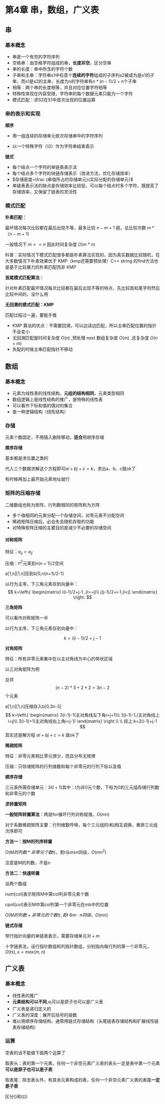 # 第4章 串，数组，广义表

## 串

### 基本概念

* 串是一个有穷的字符序列
* 空格串：由空格字符组成的串，**长度非空**，区分空串
* 串的长度：串中所含的字符个数
* 子串和主串：字符串s1中任意个**连续的字符**组成的子序列s2被成为是s1的子串，而s1是s2的主串，长度为n的字符串有$n*(n-1)/2+n$个子串
* 相等：两个串的长度相等，并且对应位置字符相等
* 特殊性体现在内容受限，字符串的每个数据元素只能为一个字符
* 模式匹配：求S2在S1中首次出现的位置运算

### 串的表示和实现

**顺序**

* 用一组连续的存储单元依次存储串中的字符序列

* 以一个特殊字符（\0）作为字符串结束表示

**链式**

* 每个结点一个字符的单链表表示法
* 每个结点多个字符的块链存储表示（改进方法，优化存储效率）
* $存储密度=\frac {串值所占的存储单元}{实际分配的存储单元}$
* 单链表表示法的缺点是存储效率比较低，可以每个结点村多个字符，既提高了存储效率，又保留了链表的灵活性



### **模式匹配**

**朴素匹配：**

最坏情况每次比较都在最后出现不等，最多比较 $n-m+1$ 趟，总比较次数 $m*（n-m+1)$

一般情况下 $m<<n$ 因此时间复杂度 $O(m*n)$



科普：实际情况下模式匹配很多都是朴素算法实现的，因为真实数据比较随机，在大多数情况下朴素效果优于 KMP（kmp还需要预处理）C++ string 的find方法也是基于比较暴力的朴素匹配而非 KMP



**首尾模式匹配算法：**

针对朴素匹配最坏情况每次比较都在最后出现不等的特点，先比较首和尾字符然后比较中间的，没什么用



**无回溯的模式匹配：KMP**

匹配过程过一遍，要能手推

* KMP 算法的优点：不需要回溯，可以边读边匹配，所以主串匹配位置的指针不会变小
* 无回溯匹配是时间复杂度 $O(n)$ ,预处理 next 数组复杂度 $O(m)$  ,总复杂度 $O(n+m)$
* 失配的时候主串匹配指针不移动

## 数组

### 基本概念

* 元素为线性表的线性结构，**元组的结构相同**，元素类型相同
* 数组逻辑上是线性结构的推广，是特殊的线性表
* 可以看作下标和值的偶对的集合
* 是一种逻辑结构（线性结构）

### 存储

元素个数固定，不用插入删除移动，**适合**用顺序存储

**顺序存储**

基本都是求位置之类的

代入三个数据求解这个方程即可$ai+bj+c=k$，求出a、b、c就ok了

有时候再加上最开始元素地址就行

### 矩阵的压缩存储

二维数组也称为矩阵，行列数相同的矩阵称为方阵

* 多个值相同的元素分配一个存储空间，对零元素不分配空间
* 稀疏矩阵压缩后，必会失去随机存取的功能
* 对特殊矩阵压缩的主要目的是减少不必要的存储空间



#### **对称矩阵**

特征：$a_{ij}=a_{ji}$

压缩：$n^2$元素到$n(n+1)/2$空间

a[1,n]\[1,n]压到b[0,n(n+1)/2-1]

以行为主序，下三角元素存到向量中：
$$
k=\left\{
\begin{matrix}
 i(i-1)/2+j-1 ,(i>=j)\\
 j(j-1)/2+i-1,(i<j)
\end{matrix}
\right.
$$


**三角矩阵**

可以看作对称矩阵一半

以行为主序，下三角元素存到向量中：

$$k=i(i-1)/2+j-1$$



**对角矩阵**

特征：所有非零元素集中在以主对角线为中心的带状区域

以三对角矩阵为例

总共$$(n-2)*3+2*2=3n-2$$个元素

a[1,n]\[1,n]压缩存入b[0,3n-3]
$$
k=\left\{
\begin{matrix}
 3(i-1)-1(主对角线左下角i=j+1)\\
 3(i-1)-1,(主对角线上i=j)\\
 3(i-1)+1(主对角线右上角i=j-1)
\end{matrix}
\right.\\
\\
综上:k=2(i-1)+j-1
$$
其实还是解方程  $ai+bj+c=k$ 就ok了

**稀疏矩阵**



特征：非零元素相比零元很少，而且分布无规律

压缩：只存储矩阵的行列维数和每个非零元的行列下标以及值



**顺序存储**

三元表所需存储单元：$3(t+1)$其中：t为非0元个数，下标为0的三元组存储行列数和非零元的个数

**求转置矩阵**

**一般矩阵转置算法**：两层for循环行列对称赋值，$O(mn)$



对于系数稀疏矩阵主要：行列维数呼唤，每个三元组的i和j相互调换，重排三元组次序即可

**方法一：按M的列序转置**

$O(M的列数*非零元个数t)$，若t与mxn同级，$O(mn^2)$

注意是M的列数，不是n



**方法二：快速转置**

设两个数组

num[col]表示矩阵M中第col列非零元素个数

cpot[col]表示M中第col列第一个非零元在mb中的位置

$O(M的列数+非零元的个数t),若t与m\cdot n同级，O(mn)$





**链式存储**

带行指针向量的单链表表示，需要存储单元$3t+m$

十字链表法，设行指针数组和列指针数组，分别指向每行列的第一个非零元，$O(ts),s=max(m,n)$





## 广义表

### 基本概念

* 线性表的推广
* **元素结构可以不同**,$a_i$可以是原子也可以是广义表
* 广义表是递归定义的
* 广义表的深度：展开后括号的层数
* 难以用顺序存储结构，通常用链式存储结构（头尾链表存储结构和扩展线性链表存储结构）



### 运算

空表的话不能做下面两个运算了

取表头：表的第一个元素，任何一个非空元素广义表的表头一定是表中第一个元素**可以是原子也可以是子表**

取表尾：除去表头外，有其余元素构成的表，任何一个非空元素广义表的表尾**一定是子表**



区分()和(())

